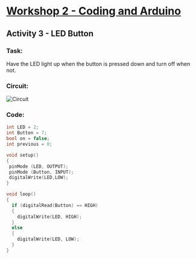 # [Workshop 2 - Coding and Arduino](https://bmesbuildteamucla.github.io/workshops/workshop-2--coding-and-arduino)

## Activity 3 - LED Button

### Task:
Have the LED light up when the button is pressed down and turn off when not.

### Circuit:
![Circuit](https://bmesbuildteamucla.github.io/workshops/workshop-2--coding-and-arduino/activity-3--LED-button/W2A4_Circuit%20(2).png)

### Code: 
```c++
int LED = 2; 
int Button = 7; 
bool on = false;
int previous = 0;

void setup() 
{  
 pinMode (LED, OUTPUT); 	
 pinMode (Button, INPUT); 	
 digitalWrite(LED,LOW);	
}

void loop() 
{
  if (digitalRead(Button) == HIGH)
  {
    digitalWrite(LED, HIGH);
  }
  else 
  {
    digitalWrite(LED, LOW);
  }
}
```

